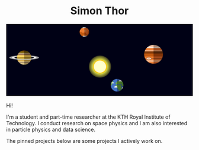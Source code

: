 <h1 align=center> Simon Thor </h1>

[![Website banner](https://github.com/simonthor/simonthor/blob/master/planets.png)](https://simonthor.github.io)

Hi!

I'm a student and part-time researcher at the KTH Royal Institute of Technology. 
I conduct research on space physics and I am also interested in particle physics and data science.

The pinned projects below are some projects I actively work on. 

